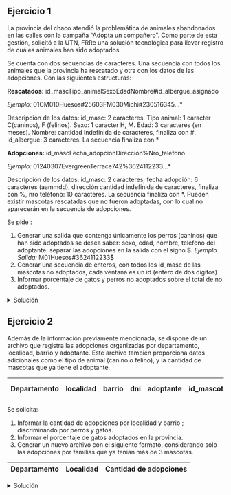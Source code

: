 ## Ejercicio 1
La provincia del chaco atendió la problemática de animales abandonados en las calles con la campaña
“Adopta un compañero”. Como parte de esta gestión, solicitó a la UTN, FRRe una solución tecnológica
para llevar registro de cuáles animales han sido adoptados.

Se cuenta con dos secuencias de caracteres. Una secuencia con todos los animales que la provincia ha
rescatado y otra con los datos de las adopciones. Con las siguientes estructuras:

**Rescatados:** id_mascTipo_animalSexoEdadNombre#id_albergue_asignado

*Ejemplo:* 01CM010Huesos#25603FM030Michi#230516345…*

Descripción de los datos: id_masc: 2 caracteres. Tipo animal: 1 caracter C(caninos), F (felinos). Sexo: 1
caracter H, M. Edad: 3 caracteres (en meses). Nombre: cantidad indefinida de caracteres, finaliza con #.
id_albergue: 3 caracteres. La secuencia finaliza con *

**Adopciones:** id_mascFecha_adopcionDirección%Nro_telefono

*Ejemplo:* 01240307EvergreenTerrace742%3624112233…*

Descripción de los datos: id_masc: 2 caracteres; fecha adopción: 6 caracteres (aammdd), dirección
cantidad indefinida de caracteres, finaliza con %, nro teléfono: 10 caracteres. La secuencia finaliza con *.
Pueden existir mascotas rescatadas que no fueron adoptadas, con lo cual no aparecerán en la
secuencia de adopciones.

Se pide :
1. Generar una salida que contenga únicamente los perros (caninos) que han sido adoptados se
desea saber: sexo, edad, nombre, telefono del adoptante. separar las adopciones en la salida
con el signo \$.
*Ejemplo Salida:* M01Huesos#3624112233$
2. Generar una secuencia de enteros, con todos los id_masc de las mascotas no adoptados, cada
ventana es un id (entero de dos dígitos)
3. Informar porcentaje de gatos y perros no adoptados sobre el total de no adoptados.

<details>
<summary>Solución</summary>

```
ACCION ejercicio ES
  AMBIENTE
    rescates, adopciones, perr_adop: secuencia de caracter
    anim_nadop: secuencia de entero
    res, adop: caracter
    i, j, k: entero
    gat_na, per_na, no_adoptados, id_adop, id_anim: entero
    fue_adoptado: logico
  PROCESO
    ARR(rescates); AVZ(rescates, res)
    ARR(adopciones); AVZ(adopciones, adop)
    CREAR(perr_adop); CREAR(anim_nadop)

    gat_na := 0; per_na := 0; no_adoptados := 0;

    MIENTRAS adop <> '*' HACER
      id_adop := 0
      PARA i := 1 HASTA 0, -1 HACER
        id_adop := id_adop + convertir(adop) * 10 ** i
        AVZ(adopciones, adop)
      FIN_PARA

      REPETIR
        id_anim := 0
        PARA j := 1 HASTA 0, -1 HACER
          id_anim := id_anim + convertir(res) * 10 ** j
          AVZ(rescates, res)
        FIN_PARA

        SI id_adop = id_anim ENTONCES
          fue_adoptado := verdadero
        CONTRARIO
          fue_adoptado := falso
        FIN_SI

        SI fue_adoptado ENTONCES
          // Solo escribimos a la secuencia de salida los perros adoptados
          SI res = 'C' ENTONCES
            AVZ(rescates, res)

            MIENTRAS res <> '#' HACER
              ESCRIBIR(perr_adop, res)
              AVZ(rescates, res)
            FIN_MIENTRAS

            //Avanzo el '#' y 3 digitos del albergue
            AVZ(rescates, res); AVZ(rescates, res)
            AVZ(rescates, res); AVZ(rescates, res)

            MIENTRAS adop <> '%' HACER
              AVZ(adopciones, adop)
            FIN_MIENTRAS
            AVZ(adopciones, adop) <- Avanzo el '%'

            // Escribo el número de teléfono del dueño
            PARA k := 1 HASTA 10 HACER
              ESCRIBIR(perr_adop, adop)
              AVZ(adopciones, adop)
            FIN_PARA
            ESCRIBIR(perr_adop, '$')
          CONTRARIO
            // En caso de ser un gato simplemente avanzamos hasta el siguiente animal
            ambas secuencias hasta el final

            MIENTRAS res <> '#' HACER
              AVZ(rescates, res)
            FIN_MIENTRAS
            AVZ(rescates, res); AVZ(rescates, res)
            AVZ(rescates, res); AVZ(rescates, res)

            MIENTRAS adop <> '%' HACER
              AVZ(adopciones, adop)
            FIN_MIENTRAS
            AVZ(adopciones, adop)

            PARA k := 1 HASTA 10 HACER
              AVZ(adopciones, adop)
            FIN_PARA
          FIN_SI
        CONTRARIO
          no_adoptados := no_adoptados + 1

          SI res = 'C' ENTONCES
            per_na := per_na + 1
          CONTRARIO
            gat_na := gat_na + 1
          FIN_SI
          AVZ(rescates, res)

          // Escribimos el ID del animal no adoptado
          ESCRIBIR(anim_nadop, id_anim)

          MIENTRAS res <> '#' HACER
            AVZ(rescates, res)
          FIN_MIENTRAS
          AVZ(rescates, res); AVZ(rescates, res)
          AVZ(rescates, res); AVZ(rescates, res)
        FIN_SI
      HASTA QUE fue_adoptado = verdadero
    FIN_MIENTRAS

    // Avanzo el caracter final de la secuencia '*'
    AVZ(adopciones, adop)

    ESCRIBIR("De un total de ", no_adoptados, " animales no adoptados: ")
    ESCRIBIR("Gatos (felinos): ", gat_na * 100 / no_adoptados, "%.")
    ESCRIBIR("Perros (caninos): ", per_na * 100 / no_adoptados, "%.")

    CERRAR(resctates); CERRAR(adopciones)
    CERRAR(perr_adop); CERRAR(anim_nadop)
FIN_ACCION
```

</details>

## Ejercicio 2
Además de la información previamente mencionada, se dispone de un archivo que registra las
adopciones organizadas por departamento, localidad, barrio y adoptante. Este archivo también
proporciona datos adicionales como el tipo de animal (canino o felino), y la cantidad de
mascotas que ya tiene el adoptante.

| Departamento | localidad | barrio | dni | adoptante | id_mascota | Tipo (C,F) | cant | anteriores |
|--------------|-----------|--------|-----|-----------|------------|------------|------|------------|

Se solicita:
1. Informar la cantidad de adopciones por localidad y barrio ; discriminando por perros y
gatos.
2. Informar el porcentaje de gatos adoptados en la provincia.
3. Generar un nuevo archivo con el siguiente formato, considerando solo las adopciones
por familias que ya tenían más de 3 mascotas.

| Departamento | Localidad | Cantidad de adopciones |
|--------------|-----------|------------------------|

<details>
<summary>Solución</summary>

```
ACCION ejercicio ES
  AMBIENTE
    Adopcion = REGISTRO
      depto: AN(30)
      local: AN(30)
      barrio: AN(30)
      dni: N(8)
      adop: AN(30)
      id_masc N(8)
      tipo: caracter
      cant: N(2)
      anteriores: N(2)
    FIN_REGISTRO

    Informe = REGISTRO
      depto: AN(30)
      local: AN(30)
      cant: N(2)
    FIN_REGISTRO

    adopciones: archivo de Adopcion ordenado por depto, local, barrio, adop
    reg: Adopcion
    salida: archivo de Informe
    inf: Informe

    bar_per, bar_gat, loc_per, loc_gat, prov_per, prov_gat, total: entero
    resg_loc, resg_bar: AN(30)

    PROCEDIMIENTO corte_localidad() ES
      corte_barrio()
      ESCRIBIR("Para la localidad de ", resg_loc, " se registraron adopciones de ",
      loc_per, " perros y ", loc_gat, " gatos.")
      prov_per := prov_per + loc_per
      prov_gat := prov_gat + loc_gat
      loc_per := 0
      loc_gat := 0
      resg_loc := reg.local
    FIN_PROCEDIMIENTO

    PROCEDIMIENTO corte_barrio() ES
      ESCRIBIR("En el barrio ", resg_bar, " se registraron adopciones de ",
      bar_per, " perros y ", bar_gat, " gatos.")
      loc_per := loc_per + bar_per
      loc_gat := loc_gat + bar_gat
      bar_per := 0
      bar_gat := 0
      resg_bar := reg.barrio
    FIN_PROCEDIMIENTO
  PROCESO
    ABRIR E/ (adopciones); LEER(adopciones, reg)
    ABRIR /S (salida)

    resg_loc := reg.local; resg_bar := reg.barrio
    prov_per := 0; prov_gat := 0; loc_per := 0
    loc_gat := 0; bar_per := 0; bar_gat := 0

    MIENTRAS NO FDA(adopciones) HACER
      SI resg_loc <> reg.local ENTONCES
        corte_localidad()
      CONTRARIO
        SI resg_bar <> reg.barrio ENTONCES
          corte_barrio()
        FIN_SI
      FIN_SI

      SI reg.tipo = 'C' ENTONCES
        bar_per := bar_per + 1
      CONTRARIO
        bar_gat := bar_gat + 1
      FIN_SI

      SI reg.anteriores > 3 ENTONCES
        inf.depto := reg.depto
        inf.local := reg.local
        inf.cant := reg.cant

        ESCRIBIR(salida, inf)
      FIN_SI

      LEER(adopciones, reg)
    FIN_MIENTRAS
    total := prov_per + prov_gat

    ESCRIBIR("De un total de ", total, " adopciones en la provincia, un "
    prov_gat * 100 / total, "% pertenecieron a adopciones de gatos.")

    CERRAR(adopciones)
    CERRAR(salida)
FIN_ACCION
```

</details>
